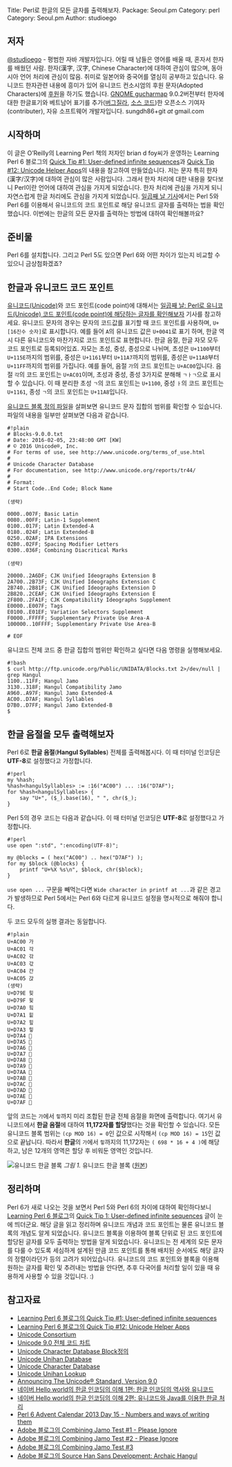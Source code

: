 Title:    Perl로 한글의 모든 글자를 출력해보자.
Package:  Seoul.pm
Category: perl
Category: Seoul.pm
Author:   studioego

저자
-----

[@studioego][twitter-studioego] - 평범한 자바 개발자입니다.
어릴 때 남들은 영어를 배울 때, 혼자서 한자를 배웠던 사람.
한자(漢字, 汉字, Chinese Character)에 대하여 관심이 많으며, 동아시아 언어 처리에 관심이 많음.
취미로 일본어와 중국어를 열심히 공부하고 있습니다.
유니코드 한자관련 내용에 흥미가 있어 유니코드 컨소시엄의 후원 문자(Adopted Characters)에 [후원][unicode-adoption]을 하기도 했습니다.
[GNOME gucharmap][gucharmap] 9.0.2버전부터 한자에 대한 한글표기와 베트남어 표기를
추가([버그질라][gucharmap-patch-bug], [소스 코드][gucharmap-patch-source])한
오픈소스 기여자(contributer), 자유 소프트웨어 개발자입니다.
sungdh86+git _at_ gmail.com


시작하며
---------

이 글은 O’Reilly의 Learning Perl 책의 저자인 brian d foy씨가 운영하는 Learning Perl 6 블로그의
[Quick Tip #1: User-defined infinite sequences][home-lp6-quicktip-1]과
[Quick Tip #12: Unicode Helper Apps][home-lp6-quicktip-12]의 내용을 참고하여 만들었습니다.
저는 문자 특히 한자(漢字/汉字)에 대하여 관심이 많은 사람입니다.
그래서 한자 처리에 대한 내용을 찾다보니 Perl이란 언어에 대하여 관심을 가지게 되었습니다.
한자 처리에 관심을 가지게 되니 자연스럽게 한글 처리에도 관심을 가지게 되었습니다.
[일곱째 날 기사][advent-2016-12-07]에서는 Perl 5와 Perl 6를 이용해서
유니코드의 코드 포인트로 해당 유니코드 글자를 출력하는 법을 확인했습니다.
이번에는 한글의 모든 문자를 출력하는 방법에 대하여 확인해볼까요?


준비물
-------

Perl 6를 설치합니다.
그리고 Perl 5도 있으면 Perl 6와 어떤 차이가 있는지 비교할 수 있으니 금상첨화겠죠?


한글과 유니코드 코드 포인트
----------------------------

[유니코드(Unicode)][wiki-unicode]와 코드 포인트(code point)에 대해서는
[일곱째 날: Perl로 유니코드(Unicode) 코드 포인트(code point)에 해당하는 글자를 확인해보자][advent-2016-12-07] 기사를 참고하세요.
유니코드 문자의 경우는 문자의 코드값를 표기할 때 코드 포인트를 사용하며, `U+[16진수 숫자]`로 표시합니다.
예를 들어 `A`의 유니코드 값은 `U+0041`로 표기 하며,
한글 역시 다른 유니코드와 마찬가지로 코드 포인트로 표현합니다.
한글 음절, 한글 자모 모두 코드 포인트로 등록되어있죠.
자모는 초성, 중성, 종성으로 나뉘며, 초성은 `U+1100`부터 `U+115E`까지의 범위를,
중성은 `U+1161`부터 `U+11A7`까지의 범위를,
종성은 `U+11A8`부터 `U+11FF`까지의 범위를 가집니다.
예를 들어, 음절 `가`의 코드 포인트는 `U+AC00`입니다.
음절 `각`의 코드 포인트는 `U+AC01`이며, 초성과 중성, 종성 3가지로 분해해 `ㄱㅏㄱ`으로 표시할 수 있습니다.
이 때 분리한 초성 `ㄱ`의 코드 포인트는 `U+1100`,
중성 `ㅏ`의 코드 포인트는 `U+1161`, 종성 `ㄱ`의 코드 포인트는 `U+11A8`입니다.

[유니코드 블록 정의 파일][unicode-blocks]을 살펴보면 유니코드 문자 집합의 범위를 확인할 수 있습니다.
파일의 내용을 일부만 살펴보면 다음과 같습니다.

    #!plain
    # Blocks-9.0.0.txt
    # Date: 2016-02-05, 23:48:00 GMT [KW]
    # © 2016 Unicode®, Inc.
    # For terms of use, see http://www.unicode.org/terms_of_use.html
    #
    # Unicode Character Database
    # For documentation, see http://www.unicode.org/reports/tr44/
    #
    # Format:
    # Start Code..End Code; Block Name

    (생략)

    0000..007F; Basic Latin
    0080..00FF; Latin-1 Supplement
    0100..017F; Latin Extended-A
    0180..024F; Latin Extended-B
    0250..02AF; IPA Extensions
    02B0..02FF; Spacing Modifier Letters
    0300..036F; Combining Diacritical Marks

    (생략)

    20000..2A6DF; CJK Unified Ideographs Extension B
    2A700..2B73F; CJK Unified Ideographs Extension C
    2B740..2B81F; CJK Unified Ideographs Extension D
    2B820..2CEAF; CJK Unified Ideographs Extension E
    2F800..2FA1F; CJK Compatibility Ideographs Supplement
    E0000..E007F; Tags
    E0100..E01EF; Variation Selectors Supplement
    F0000..FFFFF; Supplementary Private Use Area-A
    100000..10FFFF; Supplementary Private Use Area-B

    # EOF

유니코드 전체 코드 중 한글 집합의 범위만 확인하고 싶다면 다음 명령을 실행해보세요.

    #!bash
    $ curl http://ftp.unicode.org/Public/UNIDATA/Blocks.txt 2>/dev/null | grep Hangul
    1100..11FF; Hangul Jamo
    3130..318F; Hangul Compatibility Jamo
    A960..A97F; Hangul Jamo Extended-A
    AC00..D7AF; Hangul Syllables
    D7B0..D7FF; Hangul Jamo Extended-B
    $


한글 음절을 모두 출력해보자
----------------------------

Perl 6로 **한글 음절**(**Hangul Syllables**) 전체를 출력해봅시다.
이 때 터미널 인코딩은 **UTF-8**로 설정했다고 가정합니다.

    #!perl
    my %hash;
    %hash<hangulSyllables> := :16("AC00") ... :16("D7AF");
    for %hash<hangulSyllables> {
        say "U+", ($_).base(16), " ", chr($_);
    }

Perl 5의 경우 코드는 다음과 같습니다.
이 때 터미널 인코딩은 **UTF-8**로 설정했다고 가정합니다.

    #!perl
    use open ":std", ":encoding(UTF-8)";

    my @blocks = ( hex("AC00") .. hex("D7AF") );
    for my $block (@blocks) {
        printf "U+%X %s\n", $block, chr($block);
    }

`use open ...` 구문을 빼먹는다면 `Wide character in printf at ...`과 같은 경고가 발생하므로
Perl 5에서는 Perl 6와 다르게 유니코드 설정을 명시적으로 해줘야 합니다.

두 코드 모두의 실행 결과는 동일합니다.

    #!plain
    U+AC00 가
    U+AC01 각
    U+AC02 갂
    U+AC03 갃
    U+AC04 간
    U+AC05 갅
    (생략)
    U+D79E 힞
    U+D79F 힟
    U+D7A0 힠
    U+D7A1 힡
    U+D7A2 힢
    U+D7A3 힣
    U+D7A4 힤
    U+D7A5 힥
    U+D7A6 힦
    U+D7A7 힧
    U+D7A8 힨
    U+D7A9 힩
    U+D7AA 힪
    U+D7AB 힫
    U+D7AC 힬
    U+D7AD 힭
    U+D7AE 힮
    U+D7AF 힯

앞의 코드는 `가`에서 `힣`까지 미리 조합된 한글 전체 음절을 화면에 출력합니다.
여기서 유니코드에서 **한글 음절**에 대하여 **11,172자를 할당**했다는 것을 확인할 수 있습니다.
모든 유니코드 블록 범위는 `(cp MOD 16) = 0`인 값으로 시작해서 `(cp MOD 16) = 15`인 값으로 끝납니다. 
따라서 **한글**의 `가`에서 `힣`까지의 11,172자는 `( 698 * 16 + 4 )`에 해당하고,
남은 12개의 영역은 할당 후 비워둔 영역인 것입니다.

![유니코드 한글 블록][img-1-resize]
*그림 1.* 유니코드 한글 블록 ([원본][img-1])


정리하며
---------

Perl 6가 새로 나오는 것을 보면서 Perl 5와 Perl 6의 차이에 대하여 확인하다보니
[Learning Perl 6 블로그][home-lp6]의 [Quick Tip 1: User-defined infinite sequences][home-lp6-quicktip-1] 글이 눈에 띄더군요.
해당 글을 읽고 정리하며 유니코드 개념과 코드 포인트는 물론 유니코드 블록의 개념도 알게 되었습니다.
유니코드 블록을 이용하여 블록 단위로 된 코드 포인트에 할당된 글자를 모두 출력하는 방법을 알게 되었습니다.
유니코드는 전 세계의 모든 문자를 다룰 수 있도록 세심하게 설계된 만큼
코드 포인트를 통해 배치된 순서에도 해당 글자의 정렬이라던가 등의 고려가 되어있습니다.
유니코드의 코드 포인트와 블록을 이용해 원하는 글자를 확인 및 추려내는 방법을 안다면,
추후 다국어를 처리할 일이 있을 때 유용하게 사용할 수 있을 것입니다. :)


참고자료
---------

- [Learning Perl 6 블로그의 Quick Tip #1: User-defined infinite sequences][home-lp6-quicktip-1]
- [Learning Perl 6 블로그의 Quick Tip #12: Unicode Helper Apps][home-lp6-quicktip-12]
- [Unicode Consortium][unicode]
- [Unicode 9.0 전체 코드 차트][unicode-charts]
- [Unicode Character Database Block정의][unicode-blocks]
- [Unicode Unihan Database][unicode-tr38]
- [Unicode Character Database][unicode-tr44]
- [Unicode Unihan Lookup][unicode-charts-unihan]
- [Announcing The Unicode® Standard, Version 9.0][unicode-blog-unicode-90]
- [네이버 Hello world의 한글 인코딩의 이해 1편: 한글 인코딩의 역사와 유니코드][naver-helloworld-unicode1]
- [네이버 Hello world의 한글 인코딩의 이해 2편: 유니코드와 Java를 이용한 한글 처리][naver-helloworld-unicode2]
- [Perl 6 Advent Calendar 2013 Day 15 - Numbers and ways of writing them][perl6-advent-2013-12-15]
- [Adobe 블로그의 Combining Jamo Test #1 - Please Ignore][adobe-blog-combining-jamo-test-1]
- [Adobe 블로그의 Combining Jamo Test #2 - Please Ignore][adobe-blog-combining-jamo-test-2]
- [Adobe 블로그의 Combining Jamo Test #3][adobe-blog-combining-jamo-test-3]
- [Adobe 블로그의 Source Han Sans Development: Archaic Hangul][adobe-blog-archaic-hangul]


[img-1]:                            2016-12-14-1.png

[img-1-resize]:                     2016-12-14-1_r.png


[advent-2016-12-07]:                http://advent.perl.kr/2016/2016-12-07.html
[adobe-blog-combining-jamo-test-1]: https://blogs.adobe.com/CCJKType/2016/11/combining-jamo-test-1-please-ignore.html
[adobe-blog-combining-jamo-test-2]: https://blogs.adobe.com/CCJKType/2016/11/combining-jamo-test-2-please-ignore.html
[adobe-blog-combining-jamo-test-3]: https://blogs.adobe.com/CCJKType/2016/12/combining-jamo-test-3.html
[gucharmap-patch-bug]:              https://bugzilla.gnome.org/show_bug.cgi?id=773380
[gucharmap-patch-source]:           https://github.com/GNOME/gucharmap/commit/b3614d114bc2158f8e5c4b98797019f3a71d0ba7
[gucharmap]:                        https://wiki.gnome.org/action/show/Apps/Gucharmap
[home-lp6-quicktip-12]:             https://www.learningperl6.com/2016/11/27/quick-tip-12-unicode-helper-apps/
[home-lp6-quicktip-1]:              https://www.learningperl6.com/2016/11/16/quick-tip-1-user-defined-infinite-sequences/
[home-lp6]:                         https://www.learningperl6.com/
[naver-helloworld-unicode1]:        http://d2.naver.com/helloworld/19187
[naver-helloworld-unicode2]:        http://d2.naver.com/helloworld/76650
[perl6-advent-2013-12-15]:          https://perl6advent.wordpress.com/2013/12/15/day-15-numbers-and-ways-of-writing-them/
[adobe-blog-archaic-hangul]:        https://blogs.adobe.com/CCJKType/2014/12/shs-development-archaic-hangul.html
[twitter-studioego]:                http://twitter.com/#!/studioego
[unicode-adoption]:                 http://www.unicode.org/consortium/adopted-characters.html#b5FB7
[unicode-blocks]:                   http://ftp.unicode.org/Public/UNIDATA/Blocks.txt
[unicode-blog-unicode-90]:          http://blog.unicode.org/2016/06/announcing-unicode-standard-version-90.html
[unicode-charts-unihan]:            http://www.unicode.org/charts/unihan.html
[unicode-charts]:                   http://www.unicode.org/charts/
[unicode-tr38]:                     http://www.unicode.org/reports/tr38/
[unicode-tr44]:                     http://www.unicode.org/reports/tr44/
[unicode]:                          http://www.unicode.org
[wiki-unicode]:                     https://en.wikipedia.org/wiki/Unicode
